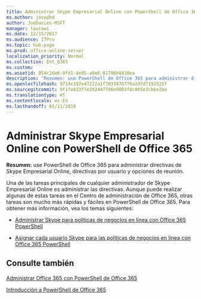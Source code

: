 ```yaml
---
title: Administrar Skype Empresarial Online con PowerShell de Office 365
ms.author: josephd
author: JoeDavies-MSFT
manager: laurawi
ms.date: 12/15/2017
ms.audience: ITPro
ms.topic: hub-page
ms.prod: office-online-server
localization_priority: Normal
ms.collection: Ent_O365
ms.custom: 
ms.assetid: 054c16e6-9fd1-4e85-a0e6-81788b8410ea
description: "Resumen: use PowerShell de Office 365 para administrar directivas de Skype Empresarial Online, directivas por usuario y opciones de reunión."
ms.openlocfilehash: 9714c197e47222a1f7033478770a2d7d7191525f
ms.sourcegitcommit: 9f1fe023f7e2924477d6e9003fdc805e3cb6e2be
ms.translationtype: HT
ms.contentlocale: es-ES
ms.lasthandoff: 01/11/2018
---
```

# <a name="manage-skype-for-business-online-with-office-365-powershell"></a>Administrar Skype Empresarial Online con PowerShell de Office 365

 **Resumen:** use PowerShell de Office 365 para administrar directivas de Skype Empresarial Online, directivas por usuario y opciones de reunión.
  
Una de las tareas principales de cualquier administrador de Skype Empresarial Online es administrar las directivas. Aunque puede realizar algunas de estas tareas en el Centro de administración de Office 365, otras tareas son mucho más rápidas y fáciles en PowerShell de Office 365. Para obtener más información, vea los temas siguientes:
  
- [Administrar Skype para políticas de negocios en línea con Office 365 PowerShell](manage-skype-for-business-online-policies-with-office-365-powershell.md)
    
- [Asignar cada usuario Skype para las políticas de negocios en línea con Office 365 PowerShell](assign-per-user-skype-for-business-online-policies-with-office-365-powershell.md)
    
## <a name="see-also"></a>Consulte también

#### 

[Administrar Office 365 con PowerShell de Office 365](manage-office-365-with-office-365-powershell.md)
  
[Introducción a PowerShell de Office 365](getting-started-with-office-365-powershell.md)


